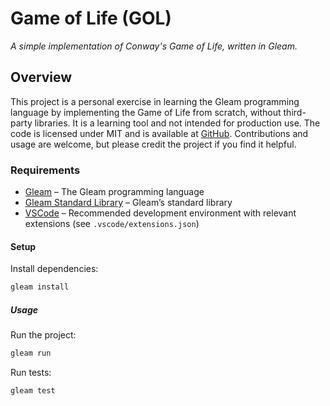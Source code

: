 # Game of Life (GOL)

*A simple implementation of Conway's Game of Life, written in Gleam.*

## Overview

This project is a personal exercise in learning the Gleam programming language by implementing the Game of Life from scratch, without third-party libraries. It is a learning tool and not intended for production use. The code is licensed under MIT and is available at [GitHub](https://github.com/ardauzan/gol). Contributions and usage are welcome, but please credit the project if you find it helpful.

### Requirements

* [Gleam](https://gleam.run) – The Gleam programming language
* [Gleam Standard Library](https://hex.pm/packages/gleam_stdlib) – Gleam’s standard library
* [VSCode](https://code.visualstudio.com) – Recommended development environment with relevant extensions (see `.vscode/extensions.json`)

#### Setup

Install dependencies:

```bash
gleam install
```

##### Usage

Run the project:

```bash
gleam run
```

Run tests:

```bash
gleam test
```
